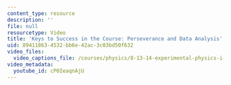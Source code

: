 ```yaml
---
content_type: resource
description: ''
file: null
resourcetype: Video
title: 'Keys to Success in the Course: Perseverance and Data Analysis'
uid: 89411863-4532-bb6e-42ac-3c03bd50f632
video_files:
  video_captions_file: /courses/physics/8-13-14-experimental-physics-i-ii-junior-lab-fall-2016-spring-2017/instructor-insights/student-insights/keys-to-success-in-the-course/cP0IeaqnAjU.vtt
video_metadata:
  youtube_id: cP0IeaqnAjU
---
```

